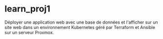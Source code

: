 # learn_proj1
Déployer une application web avec une base de données et l'afficher sur un site web dans un environnement Kubernetes géré par Terraform et Ansible sur un serveur Proxmox.
